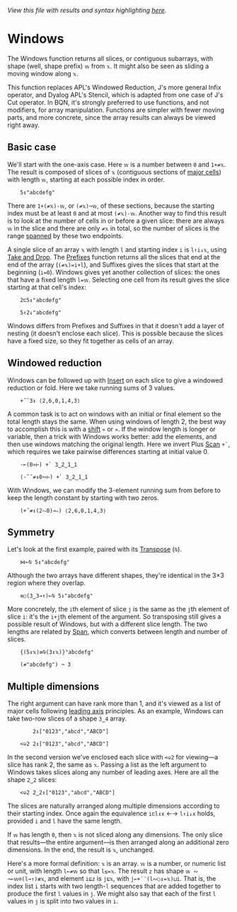 *View this file with results and syntax highlighting [here](https://saltytine.github.io/BQN/doc/windows.html).*

# Windows

<!--GEN
zt ← (w←5) ↕ xt ← Highlight∘•Repr¨ ↕8
d ← 40‿40

Ge ← "g"⊸At⊸Enc
rc ← At "class=code|stroke-width=1.5|rx=12"
g  ← "fill=currentColor|font-family=BQN,monospace|text-anchor=middle|font-size=18px"
bg ← "class=bluegreen|stroke-width=3|stroke-linecap=round|style=fill:none|opacity=0.7"
sg ← "fill=none|stroke-width=1|stroke=currentColor"
col ← {"class"‿𝕩≍"style"‿"fill:none"}¨"purple"‿"red"‿"yellow"‿"green"

Text ← ("text" Attr "dy"‿"0.33em"∾·Pos d⊸×)⊸Enc
Rect ← "rect" Elt Pos⊸∾⟜("width"‿"height"≍˘FmtNum)˝{𝕨⊢⊘∾𝔽𝕩}
Path ← ("path"At⊣) Elt "d"⋈⊢

ay ← ¯2 ⋄ lx ← ¯1.2
Exp ← (-≍+˜)⊸+
dim ← 48‿36 Exp d⊸×˘ lx‿ay ≍ ⟨lx-˜zt-○≠⊏xt,-ay⟩ + ¯1⊑¨ tx‿ty ← ⌽↕¨≢zt
my ← 2÷˜¯1⊑ty

Pd ← ∾∾¨⟜FmtNum
l ← 6‿15
br ← ∾ ((0.6-⊸⋈⊸+0⋈1-˜≠xt)((0‿¯1×l)+d×⋈)¨ay) ("M l l "Pd⥊∘∾)¨ ⋈⟜⌽ -⌾⊑⊸≍l
bp ← ⥊⌽(20×1.5‿¯1) (+⌾⊑ ≍ -⊸≍∘⊣)˘ 28‿24-⊸≍⊸+ d×⍉>0‿¯1⊸⊏¨tx‿ty
sl ← (0⋈¨ty)≍ty⋈¨ay+0.05×ty-my

(⥊48‿16 Exp dim) SVG g Ge ⟨
  rc Rect dim
  "text-anchor=end" Ge ay‿my lx⊸⋈⊸Text⟜Highlight¨ (⊢⋈(FmtNum w)∾"↕"∾⊢)"𝕩"
  sg Ge col Rect⟜{d⊸×˘¯0.1 Exp (¯0.5+𝕩)≍⟨≠tx,1⟩}¨⎉1 sl
  bg Path br ∾ "M hv" ∾˜⊸Pd bp
  ((↕≠xt)⋈⌜ay) Text¨ xt
  (⍉tx⋈⌜ty) Text¨ zt
⟩
-->

The Windows function returns all slices, or contiguous subarrays, with shape (well, shape prefix) `𝕨` from `𝕩`. It might also be seen as sliding a moving window along `𝕩`.

This function replaces APL's Windowed Reduction, J's more general Infix operator, and Dyalog APL's Stencil, which is adapted from one case of J's Cut operator. In BQN, it's strongly preferred to use functions, and not modifiers, for array manipulation. Functions are simpler with fewer moving parts, and more concrete, since the array results can always be viewed right away.

## Basic case

We'll start with the one-axis case. Here `𝕨` is a number between `0` and `1+≠𝕩`. The result is composed of slices of `𝕩` (contiguous sections of [major cells](array.md#cells)) with length `𝕨`, starting at each possible index in order.

        5↕"abcdefg"

There are `1+(≠𝕩)-𝕨`, or `(≠𝕩)¬𝕨`, of these sections, because the starting index must be at least `0` and at most `(≠𝕩)-𝕨`. Another way to find this result is to look at the number of cells in or before a given slice: there are always `𝕨` in the slice and there are only `≠𝕩` in total, so the number of slices is the range [spanned](logic.md) by these two endpoints.

A single slice of an array `𝕩` with length `l` and starting index `i` is `l↑i↓𝕩`, using [Take and Drop](take.md). The [Prefixes](prefixes.md) function returns all the slices that end at the end of the array (`(≠𝕩)=i+l`), and Suffixes gives the slices that start at the beginning (`i=0`). Windows gives yet another collection of slices: the ones that have a fixed length `l=𝕨`. Selecting one cell from its result gives the slice starting at that cell's index:

        2⊏5↕"abcdefg"

        5↑2↓"abcdefg"

Windows differs from Prefixes and Suffixes in that it doesn't add a layer of nesting (it doesn't enclose each slice). This is possible because the slices have a fixed size, so they fit together as cells of an array.

## Windowed reduction

Windows can be followed up with [Insert](fold.md#insert) on each slice to give a windowed reduction or fold. Here we take running sums of 3 values.

        +˝˘3↕ ⟨2,6,0,1,4,3⟩

A common task is to act on windows with an initial or final element so the total length stays the same. When using windows of length 2, the best way to accomplish this is with a [shift](shift.md) `«` or `»`. If the window length is longer or variable, then a trick with Windows works better: add the elements, and then use windows matching the original length. Here we invert Plus [Scan](scan.md) `` +` ``, which requires we take pairwise differences starting at initial value 0.

        -⟜(0»⊢) +` 3‿2‿1‿1

        (-˜˝≠↕0∾⊢) +` 3‿2‿1‿1

With Windows, we can modify the 3-element running sum from before to keep the length constant by starting with two zeros.

        (+˝≠↕(2⥊0)⊸∾) ⟨2,6,0,1,4,3⟩

## Symmetry

Let's look at the first example, paired with its [Transpose](transpose.md) (`⍉`).

        ⋈⟜⍉ 5↕"abcdefg"

Although the two arrays have different shapes, they're identical in the 3×3 region where they overlap.

        ≡○(3‿3⊸↑)⟜⍉ 5↕"abcdefg"

More concretely, the `i`th element of slice `j` is the same as the `j`th element of slice `i`: it's the `i+j`th element of the argument. So transposing still gives a possible result of Windows, but with a different slice length. The two lengths are related by [Span](logic.md), which converts between length and number of slices.

        {(5↕𝕩)≡⍉(3↕𝕩)}"abcdefg"

        (≠"abcdefg") ¬ 3

## Multiple dimensions

The right argument can have rank more than 1, and it's viewed as a list of major cells following [leading axis](leading.md) principles. As an example, Windows can take two-row slices of a shape `3‿4` array.

            2↕["0123","abcd","ABCD"]

        <⎉2 2↕["0123","abcd","ABCD"]

In the second version we've enclosed each slice with `<⎉2` for viewing—a slice has rank 2, the same as `𝕩`. Passing a list as the left argument to Windows takes slices along any number of leading axes. Here are all the shape `2‿2` slices:

        <⎉2 2‿2↕["0123","abcd","ABCD"]

The slices are naturally arranged along multiple dimensions according to their starting index. Once again the equivalence `i⊏l↕x` ←→ `l↑i↓x` holds, provided `i` and `l` have the same length.

If `𝕨` has length `0`, then `𝕩` is not sliced along any dimensions. The only slice that results—the entire argument—is then arranged along an additional zero dimensions. In the end, the result is `𝕩`, unchanged.

Here's a more formal definition: `𝕩` is an array. `𝕨` is a number, or numeric list or unit, with length `l←≠𝕨` so that `l≤=𝕩`. The result `z` has shape `𝕨 ∾ ¬⟜𝕨⌾(l⊸↑)≢𝕩`, and element `i⊑z` is `j⊑𝕩`, with `j←+´¨(l∾○↕=𝕩)⊔i`. That is, the index list `i` starts with two length-`l` sequences that are added together to produce the first `l` values in `j`. We might also say that each of the first `l` values in `j` is split into two values in `i`.
